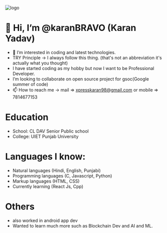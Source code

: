 ![logo](https://user-images.githubusercontent.com/77043443/193553031-add42aeb-63ba-4c8e-9eb3-5b5f315ccc26.png)
# 👋 Hi, I’m @karanBRAVO (Karan Yadav)
- 👀 I’m interested in coding and latest technologies.
- TRY Principle -> I always follow this thing. (that's not an abbreviation it's actually what you thought)
- I have started coding as my hobby but now I want to be Professional Developer.
- I’m looking to collaborate on open source project for gsoc(Google summer of code)
- 📫 How to reach me -> mail => xpresskaran98@gmail.com or mobile => 7814677153
# Education
- School: CL DAV Senior Public school
- College: UIET Punjab University
# Languages I know:
- Natural languages (Hindi, English, Punjabi)
- Programming languages (C, Javascript, Python)
- Markup languages (HTML, CSS)
- Currently learning (React Js, Cpp)
# Others
- also worked in android app dev
- Wanted to learn much more such as Blockchain Dev and AI and ML.
